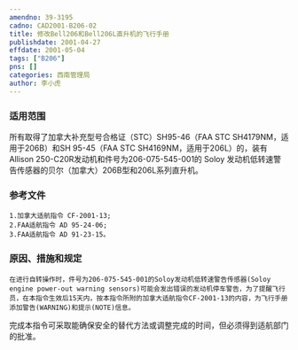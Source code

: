 ```yaml
---
amendno: 39-3195  
cadno: CAD2001-B206-02  
title: 修改Bell206和Bell206L直升机的飞行手册  
publishdate: 2001-04-27  
effdate: 2001-05-04  
tags: ["B206"]  
pns: []  
categories: 西南管理局  
author: 李小虎  
---
```

  
### 适用范围  
所有取得了加拿大补充型号合格证（STC）SH95-46（FAA STC SH4179NM，适用于206B）和SH 95-45（FAA STC SH4169NM，适用于206L）的，装有Allison 250-C20R发动机和件号为206-075-545-001的 Soloy 发动机低转速警告传感器的贝尔（加拿大）206B型和206L系列直升机。  
  
<!--more-->  
### 参考文件  
    1.加拿大适航指令 CF-2001-13;  
    2.FAA适航指令 AD 95-24-06;  
    3.FAA适航指令 AD 91-23-15。  
  
### 原因、措施和规定  
    在进行自转操作时，件号为206-075-545-001的Soloy发动机低转速警告传感器(Soloy engine power-out warning sensors)可能会发出错误的发动机停车警告，为了提醒飞行员，在本指令生效后15天内，按本指令所附的加拿大适航指令CF-2001-13的内容，为飞行手册添加警告(WARNING)和提示(NOTE)信息。  
完成本指令可采取能确保安全的替代方法或调整完成的时间，但必须得到适航部门的批准。  
  
